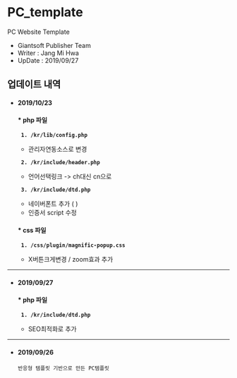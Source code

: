 # PC_template
PC Website Template

* Giantsoft Publisher Team
* Writer : Jang Mi Hwa
* UpDate : 2019/09/27


  

## 업데이트 내역

- #### 2019/10/23
    
  #### * php 파일
	<code> <b>1. /kr/lib/config.php</b></code>
	* 관리자연동소스로 변경
	
	<code> <b>2. /kr/include/header.php </b></code>
	* 언어선택링크 -> ch대신 cn으로
	
	<code> <b>3. /kr/include/dtd.php </b></code>
	* 네이버폰트 추가 ( <link rel="stylesheet" href="//cdn.jsdelivr.net/npm/xeicon@2.3.3/xeicon.min.css"> )
	* 인증서 script 수정
	
  #### * css 파일
	<code> <b>1. /css/plugin/magnific-popup.css</b></code>
	* X버튼크게변경 / zoom효과 추가
	
	

***************************

- #### 2019/09/27
    
  #### * php 파일
	<code> <b>1. /kr/include/dtd.php</b></code>
	* SEO최적화로 <link rel="canonical" href="<?=$site_host?>"> 추가

***************************

- #### 2019/09/26
	<code>반응형 템플릿 기반으로 만든 PC템플릿</code>
